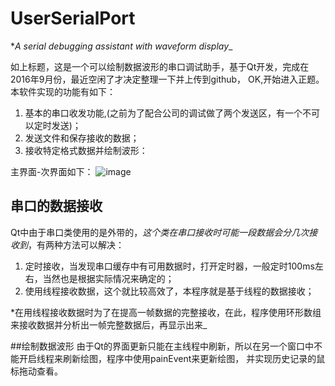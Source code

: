 # UserSerialPort
**A serial debugging assistant with waveform display*_

如上标题，这是一个可以绘制数据波形的串口调试助手，基于Qt开发，完成在2016年9月份，最近空闲了才决定整理一下并上传到github，
OK,开始进入正题。本软件实现的功能有如下：
1. 基本的串口收发功能,(之前为了配合公司的调试做了两个发送区，有一个不可以定时发送)；
2. 发送文件和保存接收的数据；
3. 接收特定格式数据并绘制波形：

主界面-次界面如下：
![image](https://github.com/hummer123/UserSerialPort/raw/master/README-PIC/major.png)

## 串口的数据接收
Qt中由于串口类使用的是外带的，*这个类在串口接收时可能一段数据会分几次接收到*，有两种方法可以解决：
1. 定时接收，当发现串口缓存中有可用数据时，打开定时器，一般定时100ms左右，当然也是根据实际情况来确定的；
2. 使用线程接收数据，这个就比较高效了，本程序就是基于线程的数据接收；

*在用线程接收数据时为了在提高一帧数据的完整接收，在此，程序使用环形数组来接收数据并分析出一帧完整数据后，再显示出来_

##绘制数据波形
由于Qt的界面更新只能在主线程中刷新，所以在另一个窗口中不能开启线程来刷新绘图，程序中使用painEvent来更新绘图，
并实现历史记录的鼠标拖动查看。

